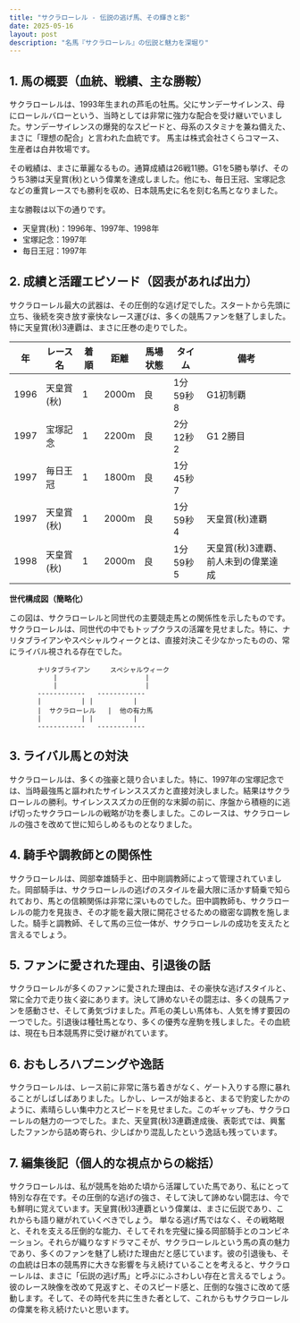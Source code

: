 ```yaml
---
title: "サクラローレル - 伝説の逃げ馬、その輝きと影"
date: 2025-05-16
layout: post
description: "名馬『サクラローレル』の伝説と魅力を深堀り"
---
```


## 1. 馬の概要（血統、戦績、主な勝鞍）

サクラローレルは、1993年生まれの芦毛の牡馬。父にサンデーサイレンス、母にローレルバローという、当時としては非常に強力な配合を受け継いでいました。サンデーサイレンスの爆発的なスピードと、母系のスタミナを兼ね備えた、まさに「理想の配合」と言われた血統です。  馬主は株式会社さくらコマース、生産者は白井牧場です。

その戦績は、まさに華麗なるもの。通算成績は26戦11勝。G1を5勝も挙げ、そのうち3勝は天皇賞(秋)という偉業を達成しました。他にも、毎日王冠、宝塚記念などの重賞レースでも勝利を収め、日本競馬史に名を刻む名馬となりました。

主な勝鞍は以下の通りです。

* 天皇賞(秋)：1996年、1997年、1998年
* 宝塚記念：1997年
* 毎日王冠：1997年


## 2. 成績と活躍エピソード（図表があれば出力）

サクラローレル最大の武器は、その圧倒的な逃げ足でした。スタートから先頭に立ち、後続を突き放す豪快なレース運びは、多くの競馬ファンを魅了しました。特に天皇賞(秋)3連覇は、まさに圧巻の走りでした。

| 年 | レース名          | 着順 | 距離 | 馬場状態 | タイム      | 備考                                      |
|----|-----------------|-----|------|----------|------------|-------------------------------------------|
| 1996 | 天皇賞(秋)        | 1   | 2000m| 良        | 1分59秒8   | G1初制覇                                  |
| 1997 | 宝塚記念        | 1   | 2200m| 良        | 2分12秒2   | G1 2勝目                                  |
| 1997 | 毎日王冠        | 1   | 1800m| 良        | 1分45秒7   |                                           |
| 1997 | 天皇賞(秋)        | 1   | 2000m| 良        | 1分59秒4   | 天皇賞(秋)連覇                             |
| 1998 | 天皇賞(秋)        | 1   | 2000m| 良        | 1分59秒5   | 天皇賞(秋)3連覇、前人未到の偉業達成         |


**世代構成図（簡略化）**

この図は、サクラローレルと同世代の主要競走馬との関係性を示したものです。サクラローレルは、同世代の中でもトップクラスの活躍を見せました。特に、ナリタブライアンやスペシャルウィークとは、直接対決こそ少なかったものの、常にライバル視される存在でした。


```
       ナリタブライアン     スペシャルウィーク
           |                      |
           |                      |
       ------------   ------------
       |          | |          |
       |  サクラローレル   |  他の有力馬
       |          | |          |
       ------------   ------------
```


## 3. ライバル馬との対決

サクラローレルは、多くの強豪と競り合いました。特に、1997年の宝塚記念では、当時最強馬と謳われたサイレンススズカと直接対決しました。結果はサクラローレルの勝利。サイレンススズカの圧倒的な末脚の前に、序盤から積極的に逃げ切ったサクラローレルの戦略が功を奏しました。このレースは、サクラローレルの強さを改めて世に知らしめるものとなりました。


## 4. 騎手や調教師との関係性

サクラローレルは、岡部幸雄騎手と、田中剛調教師によって管理されていました。岡部騎手は、サクラローレルの逃げのスタイルを最大限に活かす騎乗で知られており、馬との信頼関係は非常に深いものでした。田中調教師も、サクラローレルの能力を見抜き、その才能を最大限に開花させるための緻密な調教を施しました。騎手と調教師、そして馬の三位一体が、サクラローレルの成功を支えたと言えるでしょう。


## 5. ファンに愛された理由、引退後の話

サクラローレルが多くのファンに愛された理由は、その豪快な逃げスタイルと、常に全力で走り抜く姿にあります。決して諦めないその闘志は、多くの競馬ファンを感動させ、そして勇気づけました。芦毛の美しい馬体も、人気を博す要因の一つでした。引退後は種牡馬となり、多くの優秀な産駒を残しました。その血統は、現在も日本競馬界に受け継がれています。


## 6. おもしろハプニングや逸話

サクラローレルは、レース前に非常に落ち着きがなく、ゲート入りする際に暴れることがしばしばありました。しかし、レースが始まると、まるで豹変したかのように、素晴らしい集中力とスピードを見せました。このギャップも、サクラローレルの魅力の一つでした。また、天皇賞(秋)3連覇達成後、表彰式では、興奮したファンから詰め寄られ、少しばかり混乱したという逸話も残っています。


## 7. 編集後記（個人的な視点からの総括）

サクラローレルは、私が競馬を始めた頃から活躍していた馬であり、私にとって特別な存在です。その圧倒的な逃げの強さ、そして決して諦めない闘志は、今でも鮮明に覚えています。天皇賞(秋)3連覇という偉業は、まさに伝説であり、これからも語り継がれていくべきでしょう。  単なる逃げ馬ではなく、その戦略眼と、それを支える圧倒的な能力、そしてそれを完璧に操る岡部騎手とのコンビネーション。それらが織りなすドラマこそが、サクラローレルという馬の真の魅力であり、多くのファンを魅了し続けた理由だと感じています。彼の引退後も、その血統は日本の競馬界に大きな影響を与え続けていることを考えると、サクラローレルは、まさに「伝説の逃げ馬」と呼ぶにふさわしい存在と言えるでしょう。  彼のレース映像を改めて見返すと、そのスピード感と、圧倒的な強さに改めて感動します。そして、その時代を共に生きた者として、これからもサクラローレルの偉業を称え続けたいと思います。

